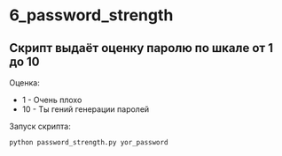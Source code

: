 # 6_password_strength

Скрипт выдаёт оценку паролю по шкале от 1 до 10
-----------------------------------------
Оценка:

* 1 - Очень плохо
* 10 - Ты гений генерации паролей

Запуск скрипта:

`python password_strength.py yor_password`
